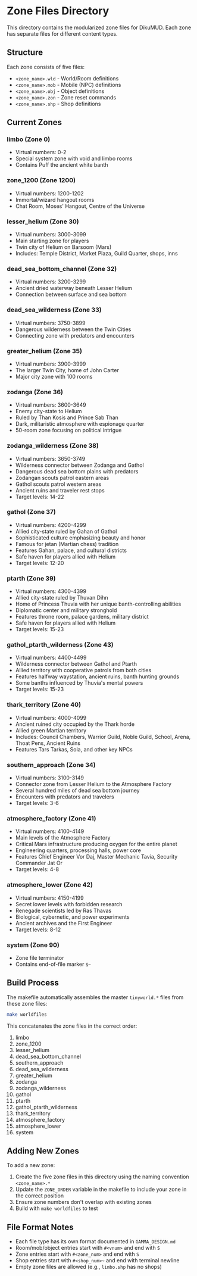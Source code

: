 # Zone Files Directory

This directory contains the modularized zone files for DikuMUD. Each zone has separate files for different content types.

## Structure

Each zone consists of five files:
- `<zone_name>.wld` - World/Room definitions
- `<zone_name>.mob` - Mobile (NPC) definitions
- `<zone_name>.obj` - Object definitions
- `<zone_name>.zon` - Zone reset commands
- `<zone_name>.shp` - Shop definitions

## Current Zones

### limbo (Zone 0)
- Virtual numbers: 0-2
- Special system zone with void and limbo rooms
- Contains Puff the ancient white banth

### zone_1200 (Zone 1200)
- Virtual numbers: 1200-1202
- Immortal/wizard hangout rooms
- Chat Room, Moses' Hangout, Centre of the Universe

### lesser_helium (Zone 30)
- Virtual numbers: 3000-3099
- Main starting zone for players
- Twin city of Helium on Barsoom (Mars)
- Includes: Temple District, Market Plaza, Guild Quarter, shops, inns

### dead_sea_bottom_channel (Zone 32)
- Virtual numbers: 3200-3299
- Ancient dried waterway beneath Lesser Helium
- Connection between surface and sea bottom

### dead_sea_wilderness (Zone 33)
- Virtual numbers: 3750-3899
- Dangerous wilderness between the Twin Cities
- Connecting zone with predators and encounters

### greater_helium (Zone 35)
- Virtual numbers: 3900-3999
- The larger Twin City, home of John Carter
- Major city zone with 100 rooms

### zodanga (Zone 36)
- Virtual numbers: 3600-3649
- Enemy city-state to Helium
- Ruled by Than Kosis and Prince Sab Than
- Dark, militaristic atmosphere with espionage quarter
- 50-room zone focusing on political intrigue

### zodanga_wilderness (Zone 38)
- Virtual numbers: 3650-3749
- Wilderness connector between Zodanga and Gathol
- Dangerous dead sea bottom plains with predators
- Zodangan scouts patrol eastern areas
- Gathol scouts patrol western areas
- Ancient ruins and traveler rest stops
- Target levels: 14-22

### gathol (Zone 37)
- Virtual numbers: 4200-4299
- Allied city-state ruled by Gahan of Gathol
- Sophisticated culture emphasizing beauty and honor
- Famous for jetan (Martian chess) tradition
- Features Gahan, palace, and cultural districts
- Safe haven for players allied with Helium
- Target levels: 12-20

### ptarth (Zone 39)
- Virtual numbers: 4300-4399
- Allied city-state ruled by Thuvan Dihn
- Home of Princess Thuvia with her unique banth-controlling abilities
- Diplomatic center and military stronghold
- Features throne room, palace gardens, military district
- Safe haven for players allied with Helium
- Target levels: 15-23

### gathol_ptarth_wilderness (Zone 43)
- Virtual numbers: 4400-4499
- Wilderness connector between Gathol and Ptarth
- Allied territory with cooperative patrols from both cities
- Features halfway waystation, ancient ruins, banth hunting grounds
- Some banths influenced by Thuvia's mental powers
- Target levels: 15-23

### thark_territory (Zone 40)
- Virtual numbers: 4000-4099
- Ancient ruined city occupied by the Thark horde
- Allied green Martian territory
- Includes: Council Chambers, Warrior Guild, Noble Guild, School, Arena, Thoat Pens, Ancient Ruins
- Features Tars Tarkas, Sola, and other key NPCs

### southern_approach (Zone 34)
- Virtual numbers: 3100-3149
- Connector zone from Lesser Helium to the Atmosphere Factory
- Several hundred miles of dead sea bottom journey
- Encounters with predators and travelers
- Target levels: 3-6

### atmosphere_factory (Zone 41)
- Virtual numbers: 4100-4149
- Main levels of the Atmosphere Factory
- Critical Mars infrastructure producing oxygen for the entire planet
- Engineering quarters, processing halls, power core
- Features Chief Engineer Vor Daj, Master Mechanic Tavia, Security Commander Jat Or
- Target levels: 4-8

### atmosphere_lower (Zone 42)
- Virtual numbers: 4150-4199
- Secret lower levels with forbidden research
- Renegade scientists led by Ras Thavas
- Biological, cybernetic, and power experiments
- Ancient archives and the First Engineer
- Target levels: 8-12

### system (Zone 90)
- Zone file terminator
- Contains end-of-file marker `$~`

## Build Process

The makefile automatically assembles the master `tinyworld.*` files from these zone files:

```bash
make worldfiles
```

This concatenates the zone files in the correct order:
1. limbo
2. zone_1200
3. lesser_helium
4. dead_sea_bottom_channel
5. southern_approach
6. dead_sea_wilderness
7. greater_helium
8. zodanga
9. zodanga_wilderness
10. gathol
11. ptarth
12. gathol_ptarth_wilderness
13. thark_territory
14. atmosphere_factory
15. atmosphere_lower
16. system

## Adding New Zones

To add a new zone:

1. Create the five zone files in this directory using the naming convention `<zone_name>.*`
2. Update the `ZONE_ORDER` variable in the makefile to include your zone in the correct position
3. Ensure zone numbers don't overlap with existing zones
4. Build with `make worldfiles` to test

## File Format Notes

- Each file type has its own format documented in `GAMMA_DESIGN.md`
- Room/mob/object entries start with `#<vnum>` and end with `S`
- Zone entries start with `#<zone_num>` and end with `S`
- Shop entries start with `#<shop_num>~` and end with terminal newline
- Empty zone files are allowed (e.g., `limbo.shp` has no shops)
